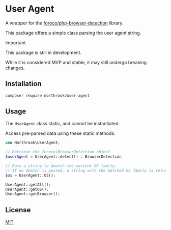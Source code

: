 # User Agent

A wrapper for the [foroco/php-browser-detection](https://github.com/foroco/php-browser-detection) library.

This package offers a simple class parsing the user agent string.

> [!IMPORTANT]
> This package is still in development.
>
> While it is considered MVP and stable, it may still undergo breaking changes.

## Installation

```bash
composer require northrook/user-agent
```

## Usage
The `UserAgent` class static, and cannot be instantiated.

Access pre-parsed data using these static methods:

```php
use Northrook\UserAgent;

// Retrieve the foroco\BrowserDetection object
$userAgent = UserAgent::detect() : BrowserDetection

// Pass a string to $match the current OS family.
// If no $match is passed, a string with the matched OS family is returned
$os = UserAgent::OS(); 

UserAgent::getAll();
UserAgent::getOS();
UserAgent::getBrowser();
```

## License
[MIT](https://github.com/northrook/user-agent/blob/main/LICENSE)